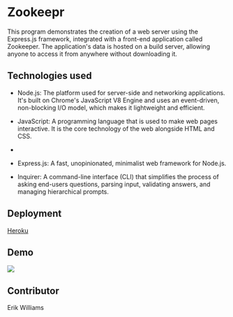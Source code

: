 # Zookeepr

This program demonstrates the creation of a web server using the Express.js framework, integrated with a front-end application called Zookeeper. The application's data is hosted on a build server, allowing anyone to access it from anywhere without downloading it.

## Technologies used

- Node.js: The platform used for server-side and networking applications. It's built on Chrome's JavaScript V8 Engine and uses an event-driven, non-blocking I/O model, which makes it lightweight and efficient.
  
- JavaScript: A programming language that is used to make web pages interactive. It is the core technology of the web alongside HTML and CSS.
- 
- Express.js: A fast, unopinionated, minimalist web framework for Node.js.
 
- Inquirer: A command-line interface (CLI) that simplifies the process of asking end-users questions, parsing input, validating answers, and managing hierarchical prompts.

## Deployment

[Heroku](https://rocky-badlands-81041.herokuapp.com/)

## Demo

![](./public/assets/images/demo.gif)

## Contributor

Erik Williams
